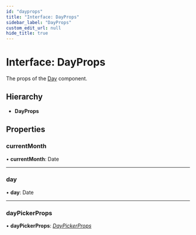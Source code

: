 ```yaml
---
id: "dayprops"
title: "Interface: DayProps"
sidebar_label: "DayProps"
custom_edit_url: null
hide_title: true
---
```


# Interface: DayProps

The props of the [Day](../functions/day.md) component.

## Hierarchy

* **DayProps**

## Properties

### currentMonth

• **currentMonth**: Date

___

### day

• **day**: Date

___

### dayPickerProps

• **dayPickerProps**: [*DayPickerProps*](daypickerprops.md)
